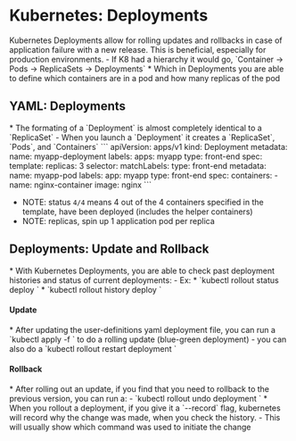 <h1>Kubernetes: Deployments</h1>
Kubernetes Deployments allow for rolling updates and rollbacks in case of application failure with a new release. This is beneficial, especially for production environments.
- If K8 had a hierarchy it would go, `Container -> Pods -> ReplicaSets -> Deployments`
  * Which in Deployments you are able to define which containers are in a pod and how many replicas of the pod
<h2>YAML: Deployments</h2>
* The formating of a `Deployment` is almost completely identical to a `ReplicaSet`
  - When you launch a `Deployment` it creates a `ReplicaSet`, `Pods`, and `Containers`
```
apiVersion: apps/v1
kind: Deployment
metadata:
   name: myapp-deployment
   labels:
     apps: myapp
     type: front-end
spec:
  template:
  replicas: 3
  selector:
    matchLabels:
      type: front-end
    metadata:
      name: myapp-pod
      labels: 
        app: myapp
        type: front-end
    spec:
      containers:
      - name: nginx-container
        image: nginx
```

* NOTE: status `4/4` means 4 out of the 4 containers specified in the template, have been deployed (includes the helper containers)
* NOTE: replicas, spin up 1 application pod per replica
<h2>Deployments: Update and Rollback</h2>
* With Kubernetes Deployments, you are able to check past deployment histories and status of current deployments:
  - Ex:
    * `kubectl rollout status deploy <deployment_name>`
    * `kubectl rollout history deploy <deployment_name>`
<h4>Update</h4>
* After updating the user-definitions yaml deployment file, you can run a `kubectl apply -f <file_name>` to do a rolling update (blue-green deployment)
  - you can also do a `kubectl rollout restart deployment <deploy_name>`
<h4>Rollback</h4>
* After rolling out an update, if you find that you need to rollback to the previous version, you can run a:
  - `kubectl rollout undo deployment <deploy_name>`
* When you rollout a deployment, if you give it a `--record` flag, kubernetes will record why the change was made, when you check the history.
  - This will usually show which command was used to initiate the change
